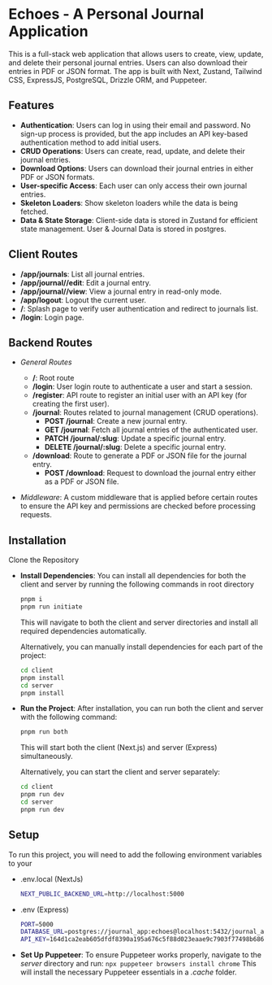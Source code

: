 
# Echoes - A Personal Journal Application

This is a full-stack web application that allows users to create, view, update, and delete their personal journal entries. Users can also download their entries in PDF or JSON format. The app is built with Next, Zustand, Tailwind CSS, ExpressJS, PostgreSQL, Drizzle ORM, and Puppeteer.


## Features

- **Authentication**: Users can log in using their email and password. No sign-up process is provided, but the app includes an API key-based authentication method to add initial users.
- **CRUD Operations**: Users can create, read, update, and delete their journal entries.
- **Download Options**: Users can download their journal entries in either PDF or JSON formats.
- **User-specific Access**: Each user can only access their own journal entries.
- **Skeleton Loaders**: Show skeleton loaders while the data is being fetched.
- **Data & State Storage**: Client-side data is stored in Zustand for efficient state management. User & Journal Data is stored in postgres.


## Client Routes

- **/app/journals**: List all journal entries.
- **/app/journal/<journal-id-slug>/edit**: Edit a journal entry.
- **/app/journal/<journal-id-slug>/view**: View a journal entry in read-only mode.
- **/app/logout**: Logout the current user.
- **/**: Splash page to verify user authentication and redirect to journals list.
- **/login**: Login page.


## Backend Routes

- _General Routes_

    - **/**: Root route
    - **/login**: User login route to authenticate a user and start a session.
    - **/register**: API route to register an initial user with an API key (for creating the first user).
    - **/journal**: Routes related to journal management (CRUD operations).
        - **POST /journal**: Create a new journal entry.
        - **GET /journal**: Fetch all journal entries of the authenticated user.
        - **PATCH /journal/:slug**: Update a specific journal entry.
        - **DELETE /journal/:slug**: Delete a specific journal entry.
    - **/download**: Route to generate a PDF or JSON file for the journal entry.
        - **POST /download**: Request to download the journal entry either as a PDF or JSON file.

- _Middleware_: A custom middleware that is applied before certain routes to ensure the API key and permissions are checked before processing requests.
## Installation

Clone the Repository

- **Install Dependencies**: You can install all dependencies for both the client and server by running the following commands in root directory

    ```bash
    pnpm i
    pnpm run initiate
    ```
    This will navigate to both the client and server directories and install all required dependencies automatically.

    Alternatively, you can manually install dependencies for each part of the project:
    ```bash
    cd client
    pnpm install
    cd server
    pnpm install
    ```
- **Run the Project**: After installation, you can run both the client and server with the following command:

    ```bash
    pnpm run both
    ```
    This will start both the client (Next.js) and server (Express) simultaneously.

    Alternatively, you can start the client and server separately:
    ```bash
    cd client
    pnpm run dev
    cd server
    pnpm run dev
    ```
## Setup

To run this project, you will need to add the following environment variables to your

- .env.local (NextJs)

    ```bash
    NEXT_PUBLIC_BACKEND_URL=http://localhost:5000
    ```

- .env (Express)

    ```bash
    PORT=5000
    DATABASE_URL=postgres://journal_app:echoes@localhost:5432/journal_app
    API_KEY=164d1ca2eab605dfdf8390a195a676c5f88d023eaae9c7903f77498b68660074

    ```



- **Set Up Puppeteer**: To ensure Puppeteer works properly, navigate to the *server* directory and run:
    `npx puppeteer browsers install chrome`
    This will install the necessary Puppeteer essentials in a *.cache* folder.
